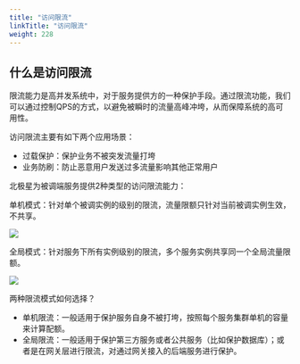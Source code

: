 ```yaml
---
title: "访问限流"
linkTitle: "访问限流"
weight: 228
---
```


## 什么是访问限流

限流能力是高并发系统中，对于服务提供方的一种保护手段。通过限流功能，我们可以通过控制QPS的方式，以避免被瞬时的流量高峰冲垮，从而保障系统的高可用性。

访问限流主要有如下两个应用场景：

- 过载保护：保护业务不被突发流量打垮
- 业务防刷：防止恶意用户发送过多流量影响其他正常用户

北极星为被调端服务提供2种类型的访问限流能力：

单机模式：针对单个被调实例的级别的限流，流量限额只针对当前被调实例生效，不共享。

![](../图片/访问限流/single_arch.png)

全局模式：针对服务下所有实例级别的限流，多个服务实例共享同一个全局流量限额。

![](../图片/访问限流/share_arch.png)

两种限流模式如何选择？

- 单机限流：一般适用于保护服务自身不被打垮，按照每个服务集群单机的容量来计算配额。
- 全局限流：一般适用于保护第三方服务或者公共服务（比如保护数据库）；或者是在网关层进行限流，对通过网关接入的后端服务进行保护。

